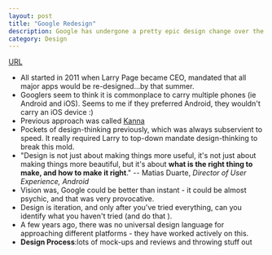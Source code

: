 ```yaml
---
layout: post
title: "Google Redesign"
description: Google has undergone a pretty epic design change over the last few years. The Verge created a video to encapsulate the entire change.
category: Design
---
```


[URL](http://www.theverge.com/2013/1/24/3904134/google-redesign-how-larry-page-engineered-beautiful-revolution)

* All started in 2011 when Larry Page became CEO, mandated that all major apps would be re-designed...by that summer.
* Googlers seem to think it is commonplace to carry multiple phones (ie Android and iOS). Seems to me if they preferred Android, they wouldn't carry an iOS device :)
* Previous approach was called [Kanna](http://www.theverge.com/2012/3/12/2863672/google-kanna-and-strawman-redesign)
* Pockets of design-thinking previously, which was always subservient to speed. It really required Larry to top-down mandate design-thinking to break this mold.
* "Design is not just about making things more useful, it's not just about making things more beautiful, but it's about **what is the right thing to make, and how to make it right**." -- Matias Duarte, *Director of User Experience, Android*
* Vision was, Google could be better than instant - it could be almost psychic, and that was very provocative.
* Design is iteration, and only after you've tried everything, can you identify what you haven't tried (and do that ).
* A few years ago, there was no universal design language for approaching different platforms - they have worked actively on this.
* **Design Process**:lots of mock-ups and reviews and throwing stuff out 
